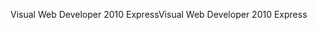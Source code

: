 <span data-ttu-id="82f6a-101">Visual Web Developer 2010 Express</span><span class="sxs-lookup"><span data-stu-id="82f6a-101">Visual Web Developer 2010 Express</span></span>